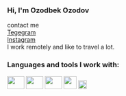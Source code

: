 ### Hi, I'm Ozodbek Ozodov
 
 
contact me <br>
    <a href="https://t.me/ozodbek_ozodov1" target="_blank"> Tegegram </a>  <br>
    <a href="https://www.instagram.com/ozodbek_ozodov1/" target="_blank"> Instagram </a> <br>
I work remotely and like to travel a lot.  
    
### Languages and tools I work with:
<code><img src="https://encrypted-tbn0.gstatic.com/images?q=tbn:ANd9GcTV1b99dyR8eg15yyPjXrXlY1WrpcI2wko1-Wbdgnq_RUcJN5tHdNUQPomrWsshp9J6AwU&usqp=CAU" width="40px" height="30px" ></code>
<code><img src="https://www.signl4.com/de/wp-content/uploads/sites/2/2019/01/3.png" width="40px" height="30px" ></code>
<code><img src="https://download.logo.wine/logo/Laravel/Laravel-Logo.wine.png" width="40px" height="30px" ></code>
<code><img src="https://www.freepnglogos.com/uploads/html5-logo-png/html5-logo-html-logo-10.png" width="30px"></code>
<code><img src="https://batflat.org/themes/default/img/css-logo.png" width="20px"></code>


